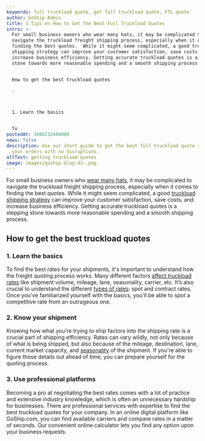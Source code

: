 ```yaml
---
keywords: full truckload quote, get full truckload quote, FTL quote
author: GoShip Admin
title: 3 Tips on How to Get the Best Full Truckload Quotes
intro: >-
  For small business owners who wear many hats, it may be complicated to
  navigate the truckload freight shipping process, especially when it comes to
  finding the best quotes.  While it might seem complicated, a good truckload
  shipping strategy can improve your customer satisfaction, save costs, and
  increase business efficiency. Getting accurate truckload quotes is a stepping
  stone towards more reasonable spending and a smooth shipping process. 


  How to get the best truckload quotes

  -



  1. Learn the basics


  To
postedAt: 1600232404000
news: false
description: Use our short guide to get the best full truckload quote and ship
  your orders with no disruptions.
altText: getting truckload quotes
image: images/goship-blog-43-.png
---
```

For small business owners who [wear many hats](https://www.goship.com/blog/3-small-business-shipping-mistakes-you-should-avoid/), it may be complicated to navigate the truckload freight shipping process, especially when it comes to finding the best quotes. While it might seem complicated, a good [truckload shipping strategy](https://www.goship.com/blog/optimizing-your-truckload-shipping-strategy/) can improve your customer satisfaction, save costs, and increase business efficiency. Getting accurate truckload quotes is a stepping stone towards more reasonable spending and a smooth shipping process.

## How to get the best truckload quotes

### 1. Learn the basics

To find the best rates for your shipments, it's important to understand how the freight quoting process works. Many different factors [affect truckload rates](https://www.goship.com/blog/how-are-truckload-freight-rates-calculated/) like shipment volume, mileage, lane, seasonality, carrier, etc. It’s also crucial to understand the different [types of rates](https://www.goship.com/blog/what-are-the-different-types-of-freight-rates/): spot and contract rates.  Once you've familiarized yourself with the basics, you'll be able to spot a competitive rate from an outrageous one.

### 2. Know your shipment

Knowing how what you're trying to ship factors into the shipping rate is a crucial part of shipping efficiency. Rates can vary wildly, not only because of what is being shipped, but also because of the mileage, destination, lane, current market capacity, and [seasonality](https://www.goship.com/blog/what-are-the-four-freight-shipping-seasons/) of the shipment. If you're able to figure those details out ahead of time, you can prepare yourself for the quoting process.

### 3. Use professional platforms

Becoming a pro at negotiating the best rates comes with a lot of practice and extensive industry knowledge, which is often an unnecessary hardship for businesses. There are professional services with expertise to find the best truckload quotes for your company. In an online digital platform like GoShip.com, you can find available carriers and compare rates in a matter of seconds. Our convenient online calculator lets you find any option upon your business requests. [](https://www.goship.com/)